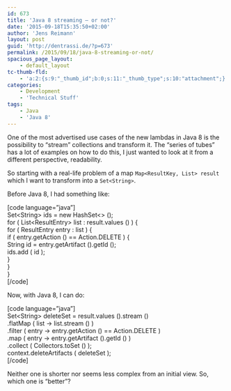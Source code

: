 ```yaml
---
id: 673
title: 'Java 8 streaming – or not?'
date: '2015-09-18T15:35:50+02:00'
author: 'Jens Reimann'
layout: post
guid: 'http://dentrassi.de/?p=673'
permalink: /2015/09/18/java-8-streaming-or-not/
spacious_page_layout:
    - default_layout
tc-thumb-fld:
    - 'a:2:{s:9:"_thumb_id";b:0;s:11:"_thumb_type";s:10:"attachment";}'
categories:
    - Development
    - 'Technical Stuff'
tags:
    - Java
    - 'Java 8'
---
```


One of the most advertised use cases of the new lambdas in Java 8 is the possibility to <q>stream</q> collections and transform it. The “series of tubes” has a lot of examples on how to do this, I just wanted to look at it from a different perspective, readability.

<!-- more -->

So starting with a real-life problem of a map `Map<ResultKey, List> result` which I want to transform into a `Set<String>`.

Before Java 8, I had something like:

\[code language=”java”\]  
Set&lt;String&gt; ids = new HashSet&lt;&gt; ();  
for ( List&lt;ResultEntry&gt; list : result.values () ) {  
 for ( ResultEntry entry : list ) {  
 if ( entry.getAction () == Action.DELETE ) {  
 String id = entry.getArtifact ().getId ();  
 ids.add ( id );  
 }  
 }  
}  
\[/code\]

Now, with Java 8, I can do:

\[code language=”java”\]  
Set&lt;String&gt; deleteSet = result.values ().stream ()  
 .flatMap ( list -&gt; list.stream () )  
 .filter ( entry -&gt; entry.getAction () == Action.DELETE )  
 .map ( entry -&gt; entry.getArtifact ().getId () )  
 .collect ( Collectors.toSet () );  
context.deleteArtifacts ( deleteSet );  
\[/code\]

Neither one is shorter nor seems less complex from an initial view. So, which one is <q>better</q>?
